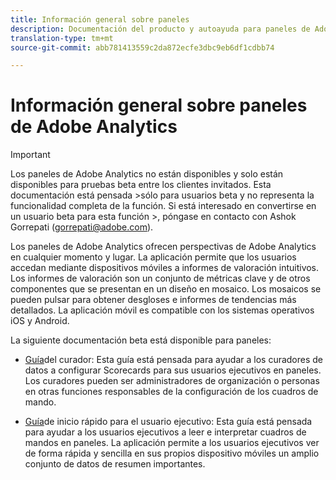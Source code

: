 ```yaml
---
title: Información general sobre paneles
description: Documentación del producto y autoayuda para paneles de Adobe Analytics
translation-type: tm+mt
source-git-commit: abb781413559c2da872ecfe3dbc9eb6df1cdbb74

---
```



# Información general sobre paneles de Adobe Analytics

>[!IMPORTANT]
>
>Los paneles de Adobe Analytics no están disponibles y solo están disponibles para pruebas beta entre los clientes invitados. Esta documentación está pensada >sólo para usuarios beta y no representa la funcionalidad completa de la función. Si está interesado en convertirse en un usuario beta para esta función >, póngase en contacto con Ashok Gorrepati (gorrepati@adobe.com).

Los paneles de Adobe Analytics ofrecen perspectivas de Adobe Analytics en cualquier momento y lugar. La aplicación permite que los usuarios accedan mediante dispositivos móviles a informes de valoración intuitivos. Los informes de valoración son un conjunto de métricas clave y de otros componentes que se presentan en un diseño en mosaico. Los mosaicos se pueden pulsar para obtener desgloses e informes de tendencias más detallados. La aplicación móvil es compatible con los sistemas operativos iOS y Android.

La siguiente documentación beta está disponible para paneles:

* [Guía](https://docs.adobe.com/content/help/es-ES/analytics/analyze/mobapp/curator.html)del curador: Esta guía está pensada para ayudar a los curadores de datos a configurar Scorecards para sus usuarios ejecutivos en paneles. Los curadores pueden ser administradores de organización o personas en otras funciones responsables de la configuración de los cuadros de mando.

* [Guía](https://docs.adobe.com/content/help/es-ES/analytics/analyze/mobapp/executive.html)de inicio rápido para el usuario ejecutivo: Esta guía está pensada para ayudar a los usuarios ejecutivos a leer e interpretar cuadros de mandos en paneles. La aplicación permite a los usuarios ejecutivos ver de forma rápida y sencilla en sus propios dispositivo móviles un amplio conjunto de datos de resumen importantes.
